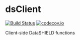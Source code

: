 dsClient
=======

[![Build Status](https://travis-ci.org/datashield/dsClient.svg?branch=repo-merge.base.release)](https://travis-ci.org/datashield/dsClient)
[![codecov.io](https://codecov.io/github/datashield/dsClient/coverage.svg?branch=repo-merge.base.release)](https://codecov.io/github/datashield/dsClient?branch=repo-merge.base.release)

Client-side DataSHIELD functions

